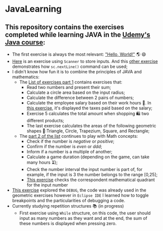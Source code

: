 # JavaLearning
## This repository contains the exercises completed while learning JAVA in the [Udemy's Java course](https://www.udemy.com/course/java-curso-completo/): 
- The first exercise is always the most relevant: ["Hello, World!"](Exercises/Main0.java) :earth_americas:	:smile:
- [Here](Exercises/Main2.java) is an exercise using `Scanner` to store inputs. And this [other exercise](Exercises/Main5.java) demonstrates how `sc.nextLine()` command can be used;
- I didn't know how fun it is to combine the principles of JAVA and mathematics:
  - The [List of exercises part 1](Exercises/Main5.java) contains exercises that:
    - Read two numbers and present their sum;
    - Calculate a circle area based on the input radius;
    - Calculate the difference between 2 pairs of numbers;
    - Calculate the employee salary based on their work hours :money_with_wings:. In [this exercise](Exercises/Main8.java), it's displayed the taxes paid based on the salary;
    - Exercise 5 calculates the total amount when shopping :shopping: two different products;
    - The last exercise calculates the areas of the following geometric shapes :triangular_ruler::Triangle, Circle, Trapezium, Square, and Rectangle;
   + The [part 2 of the list](Exercises/Main6.java) continues to play with Math concepts:
      - Check if the number is _negative_ or _positive_;
      - Confirm if the number is _even_ or _ddd_;
      - Inform if a number is a multiple of another;
      - Calculate a game duration (depending on the game, can take many hours :hourglass_flowing_sand:);
      - Check the number interval the input number is part of, for example, if the input is 3 the number belongs to the range [0,25];
      - [This exercise](Exercises/Main7.java) checks the correspondent mathematical quadrant for the input number
- [This exercise](Exercises/Main9.java) explored the `DEBUG`, the code was already used in the geometric exercises however in `Eclipse IDE` I learned how to toggle breakpoints and the particularities of debugging a code.
- Currently studying repetition structures :books: (in progress)
  - First exercise using `While` structure, on this code, the user should input as many numbers as they want and at the end, the sum of these numbers is displayed when pressing zero.
  
